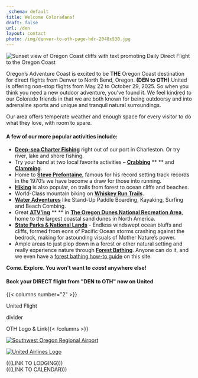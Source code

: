 ```yaml
---
_schema: default
title: Welcome Coloradans!
draft: false
url: /den
layout: contact
photo: /img/denver-to-oth-page-hdr-2048x530.jpg
---
```

![Sunset view of Oregon Coast cliffs with text promoting Daily Direct Flight to the Oregon Coast](/img/denver-page-sub-head-695x322.jpg)

Oregon’s Adventure Coast is excited to be **THE** Oregon Coast destination for direct flights from Denver to North Bend, Oregon. **(DEN to OTH)** United is offering non-stop flights from May 22 to October 29, 2025. So when you think you need a new outdoor adventure, you’ve found it. We feel kindred to our Colorado friends in that we are both known for being outdoorsy and into adrenaline sports and unique and tranquil natural surroundings.

Our area offers temperate weather and enough space for every visitor to do what they love, with room to spare.

#### A few of our more popular activities include:

* [**Deep-sea Charter Fishing**](/fishing) right out of our port in Charleston. Or try river, lake and shore fishing.
* Try your hand at two local favorite activities – [**Crabbing**](/crabbing-clamming) \*\* \*\* and [**Clamming**](/clamming).
* Home to [**Steve Prefontaine**](/steve-prefontaine-story), famous for his record setting track records in the 1970’s we have become a draw for those into running.
* [**Hiking**](/hiking-walking) is also popular, on trails from forest to ocean cliffs and beaches.
* World-Class mountain biking on [**Whiskey Run Trails**](/cycling).
* [**Water Adventures**](/water-recreation) like Stand-Up Paddle Boarding, Kayaking, Surfing and Beach Combing.
* Great [**ATV’ing**](/atv-motorsports) \*\* \*\* in [**The Oregon Dunes National Recreation Area**](/untamed-dunes), home to the largest coastal sand dunes in North America.
* [**State Parks & National Lands**](/state-parks-and-national-lands) - Endless windswept ocean bluffs and cliffs, formed from eons of Pacific Ocean storms crashing against the bedrock, making for astounding visuals of Mother Nature’s power.
* Ample areas to just plop down in a forest or other natural setting and really experience nature through [**Forest Bathing**](/forest-bathing). Anyone can do it, and we even have a [forest bathing how-to guide](/forest-bathing-guide) on this site.

**Come. Explore. You won't want to** ***coast*** **anywhere else!**

#### Book your DIRECT flight from "DEN to OTH" now on United

{{< columns number="2" >}}

United Flight

divider

OTH Logo & Link{{< /columns >}}

<a href="https://www.cooscountyairportdistrict.com/" target="_blank" rel="noopener"><img src="/img/oth-logo-southwest-oregon-regional-airport.png" alt="Southwest Oregon Regional Airport" /></a>

<a href="https://www.united.com/en/us" target="_blank" rel="noopener"><img src="/img/united-airport-logo.png" alt="United Airlines Logo" /></a>

(((LINK TO LODGING)))<br>(((LINK TO CALENDAR)))

&nbsp;